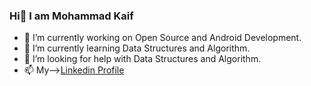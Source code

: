 ### Hi👋 I am Mohammad Kaif
- 🔭 I’m currently working on Open Source and Android Development.
- 🌱 I’m currently learning Data Structures and Algorithm.
- 🤔 I’m looking for help with Data Structures and Algorithm.
- 📫 My-->[Linkedin Profile](https://www.linkedin.com/in/mohammad-kaif-1809a7192/)

<!--
**MohammadKaif1/MohammadKaif1** is a ✨ _special_ ✨ repository because its `README.md` (this file) appears on your GitHub profile.






